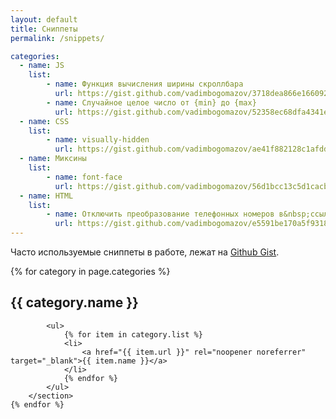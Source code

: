```yaml
---
layout: default
title: Сниппеты
permalink: /snippets/

categories:
  - name: JS
    list:
        - name: Функция вычисления ширины скроллбара
          url: https://gist.github.com/vadimbogomazov/3718dea866e166092c5b6eb406f25baa
        - name: Случайное целое число от {min} до {max}
          url: https://gist.github.com/vadimbogomazov/52358ec68dfa4341e3fb9d8cccad700b
  - name: CSS
    list:
        - name: visually-hidden
          url: https://gist.github.com/vadimbogomazov/ae41f882128c1afdd34c06d5bf6cacef
  - name: Миксины
    list:
        - name: font-face
          url: https://gist.github.com/vadimbogomazov/56d1bcc13c5d1cacbf1dfd88d8bf2a4b
  - name: HTML
    list:
        - name: Отключить преобразование телефонных номеров в&nbsp;ссылки в&nbsp;мобильных браузерах
          url: https://gist.github.com/vadimbogomazov/e5591be170a5f9318a672087f6363549
---
```


<p>Часто используемые сниппеты в&nbsp;работе, лежат на&nbsp;<a href="https://gist.github.com/vadimbogomazov" rel="noopener noreferrer" target="_blank">Github Gist</a>.</p>

<div>
    {% for category in page.categories %}
        <section class="site-section">
            <h2>{{ category.name }}</h2>

            <ul>
                {% for item in category.list %}
                <li>
                    <a href="{{ item.url }}" rel="noopener noreferrer" target="_blank">{{ item.name }}</a>
                </li>
                {% endfor %}
            </ul>
        </section>
    {% endfor %}
</div>
